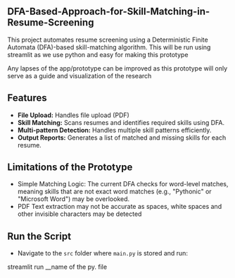 ## DFA-Based-Approach-for-Skill-Matching-in-Resume-Screening
This project automates resume screening using a Deterministic Finite Automata (DFA)-based skill-matching algorithm. This will be run using streamlit as we use python and easy for making this prototype

Any lapses of the app/prototype can be improved as this prototype will only serve as a guide and visualization of the research


## Features
- **File Upload:** Handles file upload (PDF)
- **Skill Matching:** Scans resumes and identifies required skills using DFA.
- **Multi-pattern Detection:** Handles multiple skill patterns efficiently.
- **Output Reports:** Generates a list of matched and missing skills for each resume.


## Limitations of the Prototype
- Simple Matching Logic: The current DFA checks for word-level matches, meaning skills that are not exact word matches (e.g., "Pythonic" or "Microsoft Word") may be overlooked.
- PDF Text extraction may not be accurate as spaces, white spaces and other invisible characters may be detected



## Run the Script
   - Navigate to the `src` folder where `main.py` is stored and run:
     
 streamlit run __name of the py. file
     
